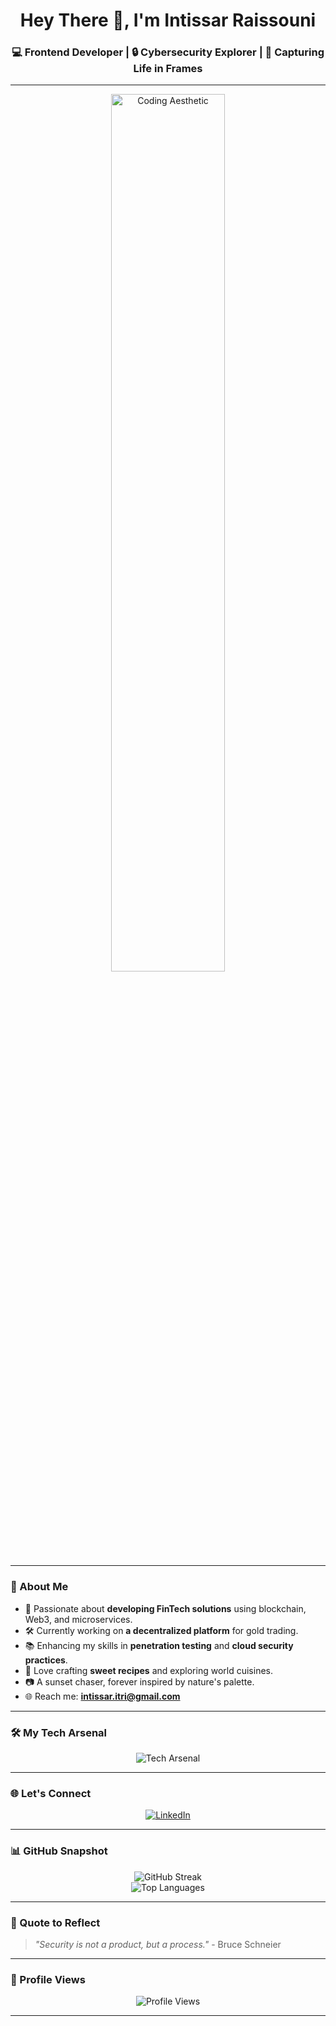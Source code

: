 <h1 align="center">Hey There 👋, I'm Intissar Raissouni</h1>

<h3 align="center">💻 Frontend Developer | 🔒 Cybersecurity Explorer | 🌟 Capturing Life in Frames</h3>

---

<p align="center">
  <img src="https://github.com/user-attachments/assets/d64d3cd5-01bf-45c1-90f0-5397bc778db5" alt="Coding Aesthetic" width="60%">
</p>


---

### 🚀 About Me
- 💼 Passionate about **developing FinTech solutions** using blockchain, Web3, and microservices.
- 🛠️ Currently working on **a decentralized platform** for gold trading.
- 📚 Enhancing my skills in **penetration testing** and **cloud security practices**.
- 🍰 Love crafting **sweet recipes** and exploring world cuisines.
- 📷 A sunset chaser, forever inspired by nature's palette.
- 🌐 Reach me: **intissar.itri@gmail.com**

---

### 🛠️ My Tech Arsenal
<p align="center">
  <img src="https://skillicons.dev/icons?i=angular,typescript,python,java,php,aws,docker,linux,html,css,js,mysql,mongodb&perline=8" alt="Tech Arsenal" />
</p>

---

### 🌐 Let's Connect
<p align="center">
  <a href="https://www.linkedin.com/in/intissar-raissouni-28188a219/" target="_blank">
    <img src="https://img.shields.io/badge/LinkedIn-0077B5?style=for-the-badge&logo=linkedin&logoColor=white" alt="LinkedIn">
  </a>
</p>

---

### 📊 GitHub Snapshot
<p align="center">
  <img src="https://github-readme-streak-stats.herokuapp.com/?user=intissarraissouni&theme=tokyonight" alt="GitHub Streak" />
  <br>
  <img src="https://github-readme-stats.vercel.app/api/top-langs/?username=intissarraissouni&layout=compact&theme=tokyonight" alt="Top Languages" />
</p>

---

### 🌄 Quote to Reflect
> *"Security is not a product, but a process."* - Bruce Schneier
---

### 🌟 Profile Views
<p align="center">
  <img src="https://komarev.com/ghpvc/?username=intissarraissouni&style=for-the-badge&color=blueviolet" alt="Profile Views" />
</p>

---

